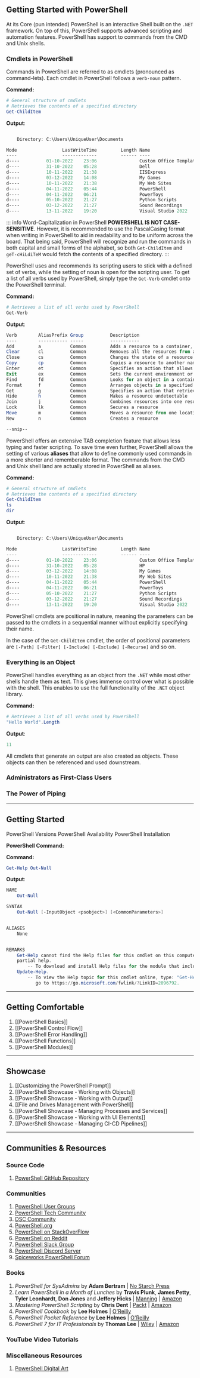 ## Getting Started with PowerShell
At its Core (pun intended) PowerShell is an interactive Shell built on the `.NET` framework. On top of this, PowerShell supports advanced scripting and automation features. PowerShell has support to commands from the CMD and Unix shells.

### Cmdlets in PowerShell
Commands in PowerShell are referred to as cmdlets (pronounced as command-lets).  Each cmdlet in PowerShell follows a `verb-noun` pattern.

**Command:**

```PowerShell
# General structure of cmdlets 
# Retrieves the contents of a specified directory
Get-ChildItem 
```

**Output**:

```PowerShell

    Directory: C:\Users\UniqueUser\Documents

Mode                 LastWriteTime         Length Name
----                 -------------         ------ ----
d----          01-10-2022    23:06                Custom Office Templates
d----          31-10-2022    05:28                Dell
d----          10-11-2022    21:38                IISExpress
d----          03-12-2022    14:08                My Games
d----          10-11-2022    21:38                My Web Sites
d----          04-11-2022    05:44                PowerShell
d----          04-11-2022    06:21                PowerToys
d----          05-10-2022    21:27                Python Scripts
d----          03-12-2022    21:27                Sound Recordings
d----          13-11-2022    19:20                Visual Studio 2022
```

::: info  Word-Capitalization in PowerShell
**POWERSHELL IS NOT CASE-SENSITIVE**. However, it is recommended to use the PascalCasing format when writing in PowerShell to aid in readability and to be uniform across the board. That being said, PowerShell will recognize and run the commands in both capital and small forms of the alphabet, so both `Get-ChildItem` and `geT-cHiLdiTeM` would fetch the contents of a specified directory.
:::

PowerShell uses and recommends its scripting users to stick with a defined set of verbs, while the setting of noun is open for the scripting user. To get a list of all verbs used by PowerShell, simply type the `Get-Verb` cmdlet onto the PowerShell terminal.

**Command:**

```PowerShell
# Retrieves a list of all verbs used by PowerShell
Get-Verb 
```

**Output**:

```PowerShell
Verb        AliasPrefix Group          Description
----        ----------- -----          -----------
Add         a           Common         Adds a resource to a container, or attaches an..
Clear       cl          Common         Removes all the resources from a container but does not..
Close       cs          Common         Changes the state of a resource to make it inaccessible..
Copy        cp          Common         Copies a resource to another name or to another container
Enter       et          Common         Specifies an action that allows the user to move into a resource
Exit        ex          Common         Sets the current environment or context to the..
Find        fd          Common         Looks for an object in a container that is unknown..
Format      f           Common         Arranges objects in a specified form or layout
Get         g           Common         Specifies an action that retrieves a resource
Hide        h           Common         Makes a resource undetectable
Join        j           Common         Combines resources into one resource
Lock        lk          Common         Secures a resource
Move        m           Common         Moves a resource from one location to another
New         n           Common         Creates a resource

--snip--

```


PowerShell offers an extensive TAB completion feature that allows less typing and faster scripting. To save time even further, PowerShell allows the setting of various **aliases** that allow to define commonly used commands in a more shorter and rememberable format. The commands from the CMD and Unix shell land are actually stored in PowerShell as aliases.

**Command:**

```PowerShell
# General structure of cmdlets 
# Retrieves the contents of a specified directory
Get-ChildItem 
ls
dir
```

**Output**:

```PowerShell

    Directory: C:\Users\UniqueUser\Documents

Mode                 LastWriteTime         Length Name
----                 -------------         ------ ----
d----          01-10-2022    23:06                Custom Office Templates
d----          31-10-2022    05:28                HP
d----          03-12-2022    14:08                My Games
d----          10-11-2022    21:38                My Web Sites
d----          04-11-2022    05:44                PowerShell
d----          04-11-2022    06:21                PowerToys
d----          05-10-2022    21:27                Python Scripts
d----          03-12-2022    21:27                Sound Recordings
d----          13-11-2022    19:20                Visual Studio 2022

```

PowerShell cmdlets are positional in nature, meaning the parameters can be passed to the cmdlets in a sequential manner without explicitly specifying their name.

In the case of the `Get-ChildItem` cmdlet, the order of positional parameters are `[-Path] [-Filter] [-Include] [-Exclude] [-Recurse]` and so on.

### Everything is an Object
PowerShell handles everything as an object from the `.NET` while most other shells handle them as text. This gives immense control over what is possible with the shell. This enables to use the full functionality of the `.NET` object library.

**Command:**

```PowerShell
# Retrieves a list of all verbs used by PowerShell
"Hello World".Length 
```

**Output**:

```PowerShell
11
```

All cmdlets that generate an output are also created as objects. These objects can then be referenced and used downstream.

### Administrators as First-Class Users


### The Power of Piping

---
## Getting Started

PowerShell Versions
PowerShell Availability
PowerShell Installation 

**PowerShell Command:** 

**Command:**

```PowerShell
Get-Help Out-Null
```

**Output**:

```PowerShell
NAME
    Out-Null

SYNTAX
    Out-Null [-InputObject <psobject>] [<CommonParameters>]


ALIASES
    None


REMARKS
    Get-Help cannot find the Help files for this cmdlet on this computer. It is displaying only
    partial help.
        -- To download and install Help files for the module that includes this cmdlet, use
    Update-Help.
        -- To view the Help topic for this cmdlet online, type: "Get-Help Out-Null -Online" or
           go to https://go.microsoft.com/fwlink/?LinkID=2096792.

```

---
## Getting Comfortable
1. [[PowerShell Basics]]
2. [[PowerShell Control Flow]]
3. [[PowerShell Error Handling]]
4. [[PowerShell Functions]]
5. [[PowerShell Modules]]

---
## Showcase
1. [[Customizing the PowerShell Prompt]]
2. [[PowerShell Showcase - Working with Objects]]
3. [[PowerShell Showcase - Working with Output]]
4. [[File and Drives Management with PowerShell]]
5. [[PowerShell Showcase - Managing Processes and Services]]
6. [[PowerShell Showcase - Working with UI Elements]]
7. [[PowerShell Showcase - Managing CI-CD Pipelines]]

---
## Communities & Resources

### Source Code
1. [PowerShell GitHub Repository](https://github.com/PowerShell/PowerShell.git)

### Communities
1. [PowerShell User Groups](https://aka.ms/psusergroup)
2. [PowerShell Tech Community](https://techcommunity.microsoft.com/t5/powershell/ct-p/WindowsPowerShell)
3. [DSC Community](https://dsccommunity.org/)
4. [PowerShell.org](https://powershell.org/)
5. [PowerShell on StackOverFlow](https://stackoverflow.com/questions/tagged/powershell)
6. [PowerShell on Reddit](https://www.reddit.com/r/PowerShell/)
7. [PowerShell Slack Group](https://aka.ms/psslack)
8. [PowerShell Discord Server](https://aka.ms/psdiscord)
9. [Spiceworks PowerShell Forum](https://community.spiceworks.com/programming/powershell)

### Books
1. *PowerShell for SysAdmins* by **Adam Bertram** | [No Starch Press](https://nostarch.com/powershellsysadmins)
2. *Learn PowerShell in a Month of Lunches* by **Travis Plunk**, **James Petty**, **Tyler Leonhardt**, **Don Jones** and **Jeffery Hicks** | [Manning](https://www.manning.com/books/learn-powershell-in-a-month-of-lunches) | [Amazon](https://www.amazon.com/Learn-PowerShell-Month-Lunches-Fourth-ebook/dp/B09XBTPJ3S)
3. *Mastering PowerShell Scripting* by **Chris Dent** | [Packt](https://www.packtpub.com/product/mastering-powershell-scripting-fourth-edition/9781800206540) | [Amazon](https://www.amazon.com/Mastering-PowerShell-Scripting-Automate-environment/dp/1800206542)
4. *PowerShell Cookbook* by **Lee Holmes** | [O'Reilly](https://www.oreilly.com/library/view/powershell-cookbook-4th/9781098101596/)
5. *PowerShell Pocket Reference* by **Lee Holmes** | [O'Reilly](https://www.oreilly.com/library/view/powershell-pocket-reference/9781098101664/)
6. *PowerShell 7 for IT Professionals* by **Thomas Lee** | [Wiley](https://www.wiley.com/en-us/PowerShell+7+for+IT+Professionals-p-9781119644705) | [Amazon](https://www.amazon.com/PowerShell-7-Pros-Thomas-Lee/dp/1119644720/ref=sr_1_1?crid=2I42JJMSY2NXM&keywords=PowerShell+7+for+IT+Professionals)

### YouTube Video Tutorials


### Miscellaneous Resources
1. [PowerShell Digital Art](https://learn.microsoft.com/en-us/powershell/scripting/community/digital-art)

